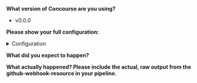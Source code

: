 **What version of Concourse are you using?**

* v0.0.0

**Please show your full configuration:**

<details>
<summary>Configuration</summary>

<!-- Paste your configuration below: -->
```yaml
asdfasdfasdf
```

</details>

**What did you expect to happen?**

**What actually happened? Please include the actual, raw output from the github-webhook-resource in your pipeline.**
